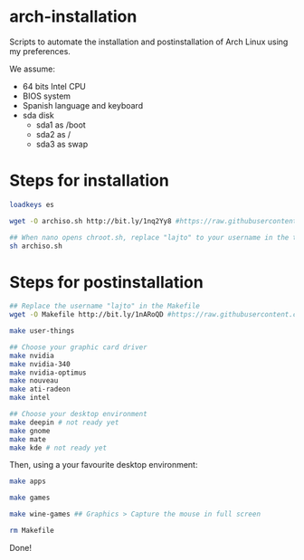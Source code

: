 # arch-installation
Scripts to automate the installation and postinstallation of Arch Linux using my preferences.

We assume:
- 64 bits Intel CPU
- BIOS system
- Spanish language and keyboard
- sda disk
    - sda1 as /boot
    - sda2 as /
    - sda3 as swap

# Steps for installation

```sh
loadkeys es

wget -O archiso.sh http://bit.ly/1nq2Yy8 #https://raw.githubusercontent.com/Lajto/arch-installation/master/archiso.sh

## When nano opens chroot.sh, replace "lajto" to your username in the two lines of useradd
sh archiso.sh
```

# Steps for postinstallation

```sh
## Replace the username "lajto" in the Makefile
wget -O Makefile http://bit.ly/1nARoQD #https://raw.githubusercontent.com/Lajto/arch-installation/master/Makefile

make user-things

## Choose your graphic card driver
make nvidia
make nvidia-340
make nvidia-optimus
make nouveau
make ati-radeon
make intel

## Choose your desktop environment
make deepin # not ready yet
make gnome
make mate
make kde # not ready yet
```

Then, using a your favourite desktop environment:

```sh
make apps

make games

make wine-games ## Graphics > Capture the mouse in full screen

rm Makefile
```

Done!
